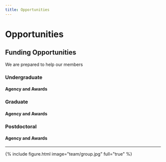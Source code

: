 ```yaml
---
title: Opportunities
---
```


# <i class="fas fa-feather-alt"></i>Opportunities

## Funding Opportunities

We are prepared to help our members

### Undergraduate
#### Agency and Awards



### Graduate
#### Agency and Awards



### Postdoctoral
#### Agency and Awards


---

{% include figure.html image="team/group.jpg" full="true" %}
